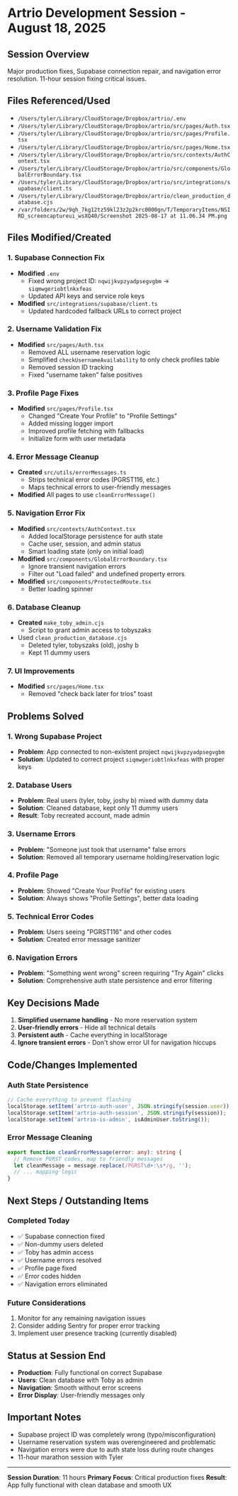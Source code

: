 # Artrio Development Session - August 18, 2025

## Session Overview
Major production fixes, Supabase connection repair, and navigation error resolution. 11-hour session fixing critical issues.

## Files Referenced/Used
- `/Users/tyler/Library/CloudStorage/Dropbox/artrio/.env`
- `/Users/tyler/Library/CloudStorage/Dropbox/artrio/src/pages/Auth.tsx`
- `/Users/tyler/Library/CloudStorage/Dropbox/artrio/src/pages/Profile.tsx`
- `/Users/tyler/Library/CloudStorage/Dropbox/artrio/src/pages/Home.tsx`
- `/Users/tyler/Library/CloudStorage/Dropbox/artrio/src/contexts/AuthContext.tsx`
- `/Users/tyler/Library/CloudStorage/Dropbox/artrio/src/components/GlobalErrorBoundary.tsx`
- `/Users/tyler/Library/CloudStorage/Dropbox/artrio/src/integrations/supabase/client.ts`
- `/Users/tyler/Library/CloudStorage/Dropbox/artrio/clean_production_database.cjs`
- `/var/folders/2w/9qh_7kg12tz59kl23z2p2krc0000gn/T/TemporaryItems/NSIRD_screencaptureui_wsXQ40/Screenshot 2025-08-17 at 11.06.34 PM.png`

## Files Modified/Created

### 1. Supabase Connection Fix
- **Modified** `.env`
  - Fixed wrong project ID: `nqwijkvpzyadpsegvgbm` → `siqmwgeriobtlnkxfeas`
  - Updated API keys and service role keys
- **Modified** `src/integrations/supabase/client.ts`
  - Updated hardcoded fallback URLs to correct project

### 2. Username Validation Fix
- **Modified** `src/pages/Auth.tsx`
  - Removed ALL username reservation logic
  - Simplified `checkUsernameAvailability` to only check profiles table
  - Removed session ID tracking
  - Fixed "username taken" false positives

### 3. Profile Page Fixes
- **Modified** `src/pages/Profile.tsx`
  - Changed "Create Your Profile" to "Profile Settings"
  - Added missing logger import
  - Improved profile fetching with fallbacks
  - Initialize form with user metadata

### 4. Error Message Cleanup
- **Created** `src/utils/errorMessages.ts`
  - Strips technical error codes (PGRST116, etc.)
  - Maps technical errors to user-friendly messages
- **Modified** All pages to use `cleanErrorMessage()`

### 5. Navigation Error Fix
- **Modified** `src/contexts/AuthContext.tsx`
  - Added localStorage persistence for auth state
  - Cache user, session, and admin status
  - Smart loading state (only on initial load)
- **Modified** `src/components/GlobalErrorBoundary.tsx`
  - Ignore transient navigation errors
  - Filter out "Load failed" and undefined property errors
- **Modified** `src/components/ProtectedRoute.tsx`
  - Better loading spinner

### 6. Database Cleanup
- **Created** `make_toby_admin.cjs`
  - Script to grant admin access to tobyszaks
- Used `clean_production_database.cjs`
  - Deleted tyler, tobyszaks (old), joshy b
  - Kept 11 dummy users

### 7. UI Improvements
- **Modified** `src/pages/Home.tsx`
  - Removed "check back later for trios" toast

## Problems Solved

### 1. Wrong Supabase Project
- **Problem**: App connected to non-existent project `nqwijkvpzyadpsegvgbm`
- **Solution**: Updated to correct project `siqmwgeriobtlnkxfeas` with proper keys

### 2. Database Users
- **Problem**: Real users (tyler, toby, joshy b) mixed with dummy data
- **Solution**: Cleaned database, kept only 11 dummy users
- **Result**: Toby recreated account, made admin

### 3. Username Errors
- **Problem**: "Someone just took that username" false errors
- **Solution**: Removed all temporary username holding/reservation logic

### 4. Profile Page
- **Problem**: Showed "Create Your Profile" for existing users
- **Solution**: Always shows "Profile Settings", better data loading

### 5. Technical Error Codes
- **Problem**: Users seeing "PGRST116" and other codes
- **Solution**: Created error message sanitizer

### 6. Navigation Errors
- **Problem**: "Something went wrong" screen requiring "Try Again" clicks
- **Solution**: Comprehensive auth state persistence and error filtering

## Key Decisions Made

1. **Simplified username handling** - No more reservation system
2. **User-friendly errors** - Hide all technical details
3. **Persistent auth** - Cache everything in localStorage
4. **Ignore transient errors** - Don't show error UI for navigation hiccups

## Code/Changes Implemented

### Auth State Persistence
```typescript
// Cache everything to prevent flashing
localStorage.setItem('artrio-auth-user', JSON.stringify(session.user));
localStorage.setItem('artrio-auth-session', JSON.stringify(session));
localStorage.setItem('artrio-is-admin', isAdminUser.toString());
```

### Error Message Cleaning
```typescript
export function cleanErrorMessage(error: any): string {
  // Remove PGRST codes, map to friendly messages
  let cleanMessage = message.replace(/PGRST\d+:\s*/g, '');
  // ... mapping logic
}
```

## Next Steps / Outstanding Items

### Completed Today
- ✅ Supabase connection fixed
- ✅ Non-dummy users deleted
- ✅ Toby has admin access
- ✅ Username errors resolved
- ✅ Profile page fixed
- ✅ Error codes hidden
- ✅ Navigation errors eliminated

### Future Considerations
1. Monitor for any remaining navigation issues
2. Consider adding Sentry for proper error tracking
3. Implement user presence tracking (currently disabled)

## Status at Session End
- **Production**: Fully functional on correct Supabase
- **Users**: Clean database with Toby as admin
- **Navigation**: Smooth without error screens
- **Error Display**: User-friendly messages only

## Important Notes
- Supabase project ID was completely wrong (typo/misconfiguration)
- Username reservation system was overengineered and problematic
- Navigation errors were due to auth state loss during route changes
- 11-hour marathon session with Tyler

---
**Session Duration**: 11 hours
**Primary Focus**: Critical production fixes
**Result**: App fully functional with clean database and smooth UX